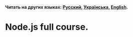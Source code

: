 **Читать на других языках: [Русский](README.md),
[Українська](README.ua.md), [English](README.en.md).**

# Node.js full course.